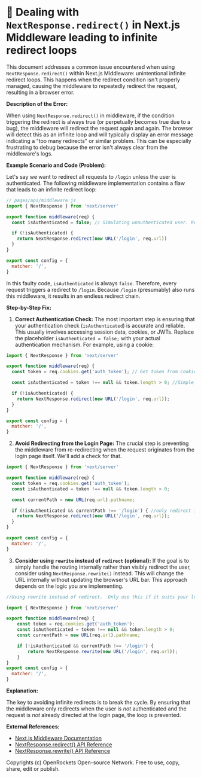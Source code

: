 # 🐞 Dealing with `NextResponse.redirect()` in Next.js Middleware leading to infinite redirect loops


This document addresses a common issue encountered when using `NextResponse.redirect()` within Next.js Middleware:  unintentional infinite redirect loops.  This happens when the redirect condition isn't properly managed, causing the middleware to repeatedly redirect the request, resulting in a browser error.

**Description of the Error:**

When using `NextResponse.redirect()` in middleware, if the condition triggering the redirect is always true (or perpetually becomes true due to a bug), the middleware will redirect the request again and again.  The browser will detect this as an infinite loop and will typically display an error message indicating a "too many redirects" or similar problem.  This can be especially frustrating to debug because the error isn't always clear from the middleware's logs.


**Example Scenario and Code (Problem):**

Let's say we want to redirect all requests to `/login` unless the user is authenticated.  The following middleware implementation contains a flaw that leads to an infinite redirect loop:


```javascript
// pages/api/middleware.js
import { NextResponse } from 'next/server'

export function middleware(req) {
  const isAuthenticated = false; // Simulating unauthenticated user. Replace with actual auth logic.

  if (!isAuthenticated) {
    return NextResponse.redirect(new URL('/login', req.url))
  }
}

export const config = {
  matcher: '/',
}
```

In this faulty code, `isAuthenticated` is always `false`. Therefore, every request triggers a redirect to `/login`.  Because `/login` (presumably) also runs this middleware, it results in an endless redirect chain.

**Step-by-Step Fix:**

1. **Correct Authentication Check:** The most important step is ensuring that your authentication check (`isAuthenticated`) is accurate and reliable. This usually involves accessing session data, cookies, or JWTs.  Replace the placeholder `isAuthenticated = false;` with your actual authentication mechanism.  For example, using a cookie:

```javascript
import { NextResponse } from 'next/server'

export function middleware(req) {
  const token = req.cookies.get('auth_token'); // Get token from cookie

  const isAuthenticated = token !== null && token.length > 0; //Simple check, refine as needed.

  if (!isAuthenticated) {
    return NextResponse.redirect(new URL('/login', req.url));
  }
}

export const config = {
  matcher: '/',
}
```

2. **Avoid Redirecting from the Login Page:**  The crucial step is preventing the middleware from re-redirecting when the request originates from the login page itself. We'll add a check for that.

```javascript
import { NextResponse } from 'next/server'

export function middleware(req) {
  const token = req.cookies.get('auth_token');
  const isAuthenticated = token !== null && token.length > 0;

  const currentPath = new URL(req.url).pathname;

  if (!isAuthenticated && currentPath !== '/login') { //only redirect if not on /login
    return NextResponse.redirect(new URL('/login', req.url));
  }
}

export const config = {
  matcher: '/',
}
```

3. **Consider using `rewrite` instead of `redirect` (optional):**  If the goal is to simply handle the routing internally rather than visibly redirect the user, consider using `NextResponse.rewrite()` instead.  This will change the URL internally without updating the browser's URL bar.  This approach depends on the logic you are implementing.

```javascript
//Using rewrite instead of redirect.  Only use this if it suits your logic.

import { NextResponse } from 'next/server'

export function middleware(req) {
    const token = req.cookies.get('auth_token');
    const isAuthenticated = token !== null && token.length > 0;
    const currentPath = new URL(req.url).pathname;

    if (!isAuthenticated && currentPath !== '/login') {
        return NextResponse.rewrite(new URL('/login', req.url));
    }
}
export const config = {
  matcher: '/',
}
```

**Explanation:**

The key to avoiding infinite redirects is to break the cycle. By ensuring that the middleware only redirects when the user is *not* authenticated and the request is *not* already directed at the login page, the loop is prevented.


**External References:**

* [Next.js Middleware Documentation](https://nextjs.org/docs/app/building-your-application/routing/middleware)
* [NextResponse.redirect() API Reference](https://nextjs.org/docs/api-reference/next/server#nextresponseredirect)
* [NextResponse.rewrite() API Reference](https://nextjs.org/docs/api-reference/next/server#nextresponserewrite)


Copyrights (c) OpenRockets Open-source Network. Free to use, copy, share, edit or publish.

